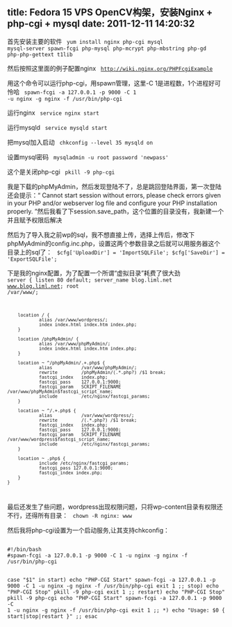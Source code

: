 title: Fedora 15 VPS OpenCV构架，安装Nginx + php-cgi + mysql
date: 2011-12-11 14:20:32
---

首先安装主要的软件
<code>
yum install nginx php-cgi mysql mysql-server spawn-fcgi php-mysql php-mcrypt php-mbstring php-gd php-php-gettext t1lib
</code>

然后按照这里面的例子配置nginx
<code>
http://wiki.nginx.org/PHPFcgiExample
</code>

用这个命令可以运行php-cgi，用spawn管理，这里-C 1是进程数，1个进程好可怜哈
<code>
spawn-fcgi -a 127.0.0.1 -p 9000 -C 1 -u nginx -g nginx -f /usr/bin/php-cgi
</code>

运行nginx
<code>
service nginx start
</code>

运行mysqld
<code>
service mysqld start
</code>

把mysql加入启动
<code>
chkconfig --level 35 mysqld on
</code>

设置mysql密码
<code>
mysqladmin -u root password 'newpass'
</code>

这个是关闭php-cgi
<code>
pkill -9 php-cgi
</code>

我是下载的phpMyAdmin，然后发现登陆不了，总是跳回登陆界面，第一次登陆还会提示：“ Cannot start session without errors, please check errors given in your PHP and/or webserver log file and configure your PHP installation properly. ”然后我看了下session.save_path，这个位置的目录没有，我新建一个并且赋予权限后解决

然后为了导入我之前wp的sql，我不想直接上传，选择上传后，修改下phpMyAdmin的config.inc.php，设置这两个参数目录之后就可以用服务器这个目录上的sql了：
<code>
$cfg['UploadDir'] = 'ImportSQLFile';
$cfg['SaveDir'] = 'ExportSQLFile';
</code>

下是我的nginx配置，为了配置一个所谓“虚拟目录”耗费了很大劲
<code>
    server {
        listen   80 default;
        server_name  blog.liml.net www.blog.liml.net;
        root /var/www/;

        location / {
                alias /var/www/wordpress/;
                index index.html index.htm index.php;
        }

        location /phpMyAdmin/ {
                alias /var/www/phpMyAdmin/;
                index index.html index.htm index.php;
        }

        location ~ ^/phpMyAdmin/.+.php$ {
                alias           /var/www/phpMyAdmin/;
                rewrite         /phpMyAdmin/(.*.php?) /$1 break;
                fastcgi_index   index.php;
                fastcgi_pass    127.0.0.1:9000;
                fastcgi_param   SCRIPT_FILENAME /var/www/phpMyAdmin$fastcgi_script_name;
                include         /etc/nginx/fastcgi_params;
        }

        location ~ ^/.+.php$ {
                alias           /var/www/wordpress/;
                rewrite         /(.*.php?) /$1 break;
                fastcgi_index   index.php;
                fastcgi_pass    127.0.0.1:9000;
                fastcgi_param   SCRIPT_FILENAME /var/www/wordpress$fastcgi_script_name;
                include         /etc/nginx/fastcgi_params;
        }

        location ~ .php$ {
                include /etc/nginx/fastcgi_params;
                fastcgi_pass 127.0.0.1:9000;
                fastcgi_index index.php;
        }
    }

</code>

最后还发生了些问题，wordpress出现权限问题，只将wp-content目录有权限还不行，还得所有目录：
<code>
chown -R nginx: www
</code>

然后我将php-cgi设置为一个启动服务,让其支持chkconfig：

<code>
#!/bin/bash
#spawn-fcgi -a 127.0.0.1 -p 9000 -C 1 -u nginx -g nginx -f /usr/bin/php-cgi

case "$1" in
start)
echo "PHP-CGI Start"
spawn-fcgi -a 127.0.0.1 -p 9000 -C 1 -u nginx -g nginx -f /usr/bin/php-cgi
exit 1
;;
stop)
echo "PHP-CGI Stop"
pkill -9 php-cgi
exit 1
;;
restart)
echo "PHP-CGI Stop"
pkill -9 php-cgi
echo "PHP-CGI Start"
spawn-fcgi -a 127.0.0.1 -p 9000 -C 1 -u nginx -g nginx -f /usr/bin/php-cgi
exit 1
;;
*)
echo "Usage: $0 { start|stop|restart }"
;;
esac
</code>

